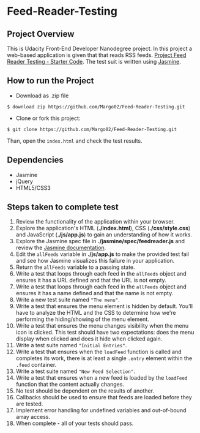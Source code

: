 # Feed-Reader-Testing

## Project Overview

This is Udacity Front-End Developer Nanodegree project. In this project a web-based application is given that that reads RSS feeds. [Project Feed Reader Testing - Starter Code](https://github.com/udacity/frontend-nanodegree-feedreader). The test suit is written using [Jasmine](http://jasmine.github.io/).

## How to run the Project

  * Download as .zip file

  ```
  $ download zip https://github.com/Margo02/Feed-Reader-Testing.git
  ```

  * Clone or fork this project:

  ```
  $ git clone https://github.com/Margo02/Feed-Reader-Testing.git
  ```
Than, open the `index.html` and check the test results.

## Dependencies

- Jasmine
- jQuery
- HTML5/CSS3

## Steps taken to complete test

1. Review the functionality of the application within your browser.
2. Explore the application's HTML (**./index.html**), CSS (**./css/style.css**) and JavaScript (**./js/app.js**) to gain an understanding of how it works.
3. Explore the Jasmine spec file in **./jasmine/spec/feedreader.js** and review the [Jasmine documentation](http://jasmine.github.io).
4. Edit the `allFeeds` variable in **./js/app.js** to make the provided test fail and see how Jasmine visualizes this failure in your application.
5. Return the `allFeeds` variable to a passing state.
6. Write a test that loops through each feed in the `allFeeds` object and ensures it has a URL defined and that the URL is not empty.
7. Write a test that loops through each feed in the `allFeeds` object and ensures it has a name defined and that the name is not empty.
8. Write a new test suite named `"The menu"`.
9. Write a test that ensures the menu element is hidden by default. You'll have to analyze the HTML and the CSS to determine how we're performing the hiding/showing of the menu element.
10. Write a test that ensures the menu changes visibility when the menu icon is clicked. This test should have two expectations: does the menu display when clicked and does it hide when clicked again.
11. Write a test suite named `"Initial Entries"`.
12. Write a test that ensures when the `loadFeed` function is called and completes its work, there is at least a single `.entry` element within the `.feed` container.
13. Write a test suite named `"New Feed Selection"`.
14. Write a test that ensures when a new feed is loaded by the `loadFeed` function that the content actually changes.
15. No test should be dependent on the results of another.
16. Callbacks should be used to ensure that feeds are loaded before they are tested.
17. Implement error handling for undefined variables and out-of-bound array access.
18. When complete - all of your tests should pass.
